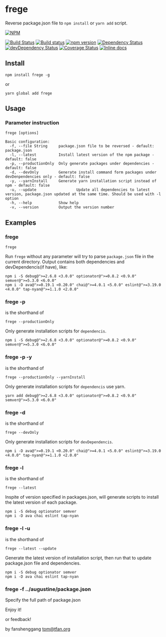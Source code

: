 # frege
Reverse package.json file to `npm install` or `yarn add` script.

[![NPM](https://nodei.co/npm/frege.png)](https://nodei.co/npm/frege/)

[![Build Status](https://travis-ci.org/princetoad/Frege.svg?branch=master&style=flat)](https://travis-ci.org/princetoad/Frege)
[![Build status](https://ci.appveyor.com/api/projects/status/22mjbk59kvd55m9y/branch/master)](https://ci.appveyor.com/project/princetoad/frege/branch/master)
[![npm version](https://badge.fury.io/js/frege.svg)](http://badge.fury.io/js/frege)
[![Dependency Status](https://david-dm.org/princetoad/frege.svg?theme=shields.io)](https://david-dm.org/princetoad/frege)
[![devDependency Status](https://david-dm.org/princetoad/frege/dev-status.svg?theme=shields.io)](https://david-dm.org/princetoad/frege#info=devDependencies)
[![Coverage Status](https://coveralls.io/repos/github/princetoad/Frege/badge.svg?branch=master)](https://coveralls.io/github/princetoad/Frege?branch=master)
[![Inline docs](http://inch-ci.org/github/princetoad/frege.svg?branch=master)](http://inch-ci.org/github/princetoad/frege)

## Install
```npm
npm install frege -g
```
or
```npm
yarn global add frege
```

## Usage
### Parameter instruction
```text
frege [options]

Basic configuration:
  -f, --file String     package.json file to be reversed - default: package.json
  -l, --latest          Install latest version of the npm package - default: false
  -p, --productionOnly  Only generate packages under dependencies - default: false
  -d, --devOnly         Generate install command form packages under devDenpendencies only - default: false
  -y, --yarnInstall     Generate yarn installation script instead of npm - default: false
  -u, --update					Update all dependencies to latest version, package.json updated at the same time. Should be used with -l option 
  -h, --help            Show help
  -v, --version         Output the version number
```

## Examples
### frege
```text
frege
```
Run `frege` without any parameter will try to parse `package.json` file in the current directory. Output contains both dependencies and devDependencis(if have), like:
```text
npm i -S debug@">=2.6.8 <3.0.0" optionator@">=0.8.2 <0.9.0" semver@">=5.3.0 <6.0.0"
npm i -D ava@">=0.19.1 <0.20.0" chai@">=4.0.1 <5.0.0" eslint@">=3.19.0 <4.0.0" tap-nyan@">=1.1.0 <2.0.0"
```

### frege -p
is the shorthand of
```text
frege --productionOnly
```
Only generate installation scripts for `dependencis`.
```text
npm i -S debug@">=2.6.8 <3.0.0" optionator@">=0.8.2 <0.9.0" semver@">=5.3.0 <6.0.0"
```

### frege -p -y
is the shorthand of
```text
frege --productionOnly --yarnInstall
```
Only generate installation scripts for `dependencis` use yarn.
```text
yarn add debug@">=2.6.8 <3.0.0" optionator@">=0.8.2 <0.9.0" semver@">=5.3.0 <6.0.0"
```

### frege -d
is the shorthand of
```text
frege --devOnly
```
Only generate installation scripts for `devDependencis`.
```text
npm i -D ava@">=0.19.1 <0.20.0" chai@">=4.0.1 <5.0.0" eslint@">=3.19.0 <4.0.0" tap-nyan@">=1.1.0 <2.0.0"
```

### frege -l
is the shorthand of
```text
frege --latest
```
Inspite of version specified in packages.json, will generate scripts to install the latest version of each package.
```text
npm i -S debug optionator semver
npm i -D ava chai eslint tap-nyan
```

### frege -l -u
is the shorthand of
```text
frege --latest --update
```
Generate the latest version of installation script, then run that to update package.json file and dependencies.
```text
npm i -S debug optionator semver
npm i -D ava chai eslint tap-nyan
```

### frege -f ../augustine/package.json
Specify the full path of package.json


Enjoy it!

or feedback!

by fanshenggang <tom@tfan.org>

